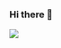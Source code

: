 ### Hi there 👋


<a href="http://www.comnet.kmu.ac.kr/" target="_blank"><img src="https://img.shields.io/badge/COMNET-computer%20network%20lab-blue?style=flat-square&?logo=appveyor&logoColor=blue"/></a>

<!--
**GHkar/GHkar** is a ✨ _special_ ✨ repository because its `README.md` (this file) appears on your GitHub profile.

Here are some ideas to get you started:

- 🔭 I’m currently working on ...
- 🌱 I’m currently learning ...
- 👯 I’m looking to collaborate on ...
- 🤔 I’m looking for help with ...
- 💬 Ask me about ...
- 📫 How to reach me: ...
- 😄 Pronouns: ...
- ⚡ Fun fact: ...
-->
